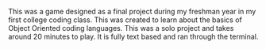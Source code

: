 This was a game designed as a final project during my freshman year in my first college coding class. This was created to learn about the basics of Object Oriented coding languages. 
This was a solo project and takes around 20 minutes to play. It is fully text based and ran through the terminal.
